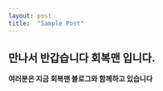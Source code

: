 ```yaml
---
layout: post
title:  "Sample Post"
---
```


## 만나서 반갑습니다 회복맨 입니다.
**여러분은 지금 회복맨 블로그와 함께하고 있습니다**